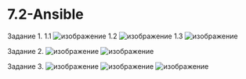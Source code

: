 # 7.2-Ansible

Задание 1.
1.1
![изображение](https://user-images.githubusercontent.com/118304300/227509551-75910d2d-3fb7-4c94-a62c-72bfd26207e5.png)
1.2
![изображение](https://user-images.githubusercontent.com/118304300/227509623-78db7adb-b3dc-4853-b161-dba5a5dfc898.png)
1.3
![изображение](https://user-images.githubusercontent.com/118304300/227509689-72148448-15f4-4251-b9d7-520ab9639b25.png)

Задание 2.
![изображение](https://user-images.githubusercontent.com/118304300/227509762-8a7234db-f7a0-4069-b792-b8047517184f.png)
![изображение](https://user-images.githubusercontent.com/118304300/227509901-0ce7aaa5-cd9b-44b1-9b01-d8758f058746.png)

Задание 3.
![изображение](https://user-images.githubusercontent.com/118304300/227514261-446acfa8-c52e-47c3-879c-ee4359034f39.png)
![изображение](https://user-images.githubusercontent.com/118304300/227516217-b05007d2-b2c2-4688-a5af-1c65e9a26bbf.png)
![изображение](https://user-images.githubusercontent.com/118304300/227516352-77742cd3-3855-4fff-9b64-890892b77d11.png)
